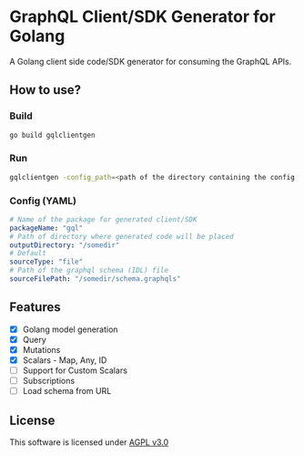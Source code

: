 # GraphQL Client/SDK Generator for Golang

A Golang client side code/SDK generator for consuming the GraphQL APIs.

## How to use?

### Build
``` bash
go build gqlclientgen
```

### Run
```bash
gqlclientgen -config_path=<path of the directory containing the config.yaml>
```

### Config (YAML)
```yaml
# Name of the package for generated client/SDK
packageName: "gql"
# Path of directory where generated code will be placed
outputDirectory: "/somedir"
# Default
sourceType: "file"
# Path of the graphql schema (IDL) file
sourceFilePath: "/somedir/schema.graphqls"
```

## Features

* [x] Golang model generation
* [x] Query
* [x] Mutations
* [x] Scalars - Map, Any, ID
* [ ] Support for Custom Scalars
* [ ] Subscriptions
* [ ] Load schema from URL

## License
This software is licensed under [AGPL v3.0](https://choosealicense.com/licenses/agpl-3.0/)
